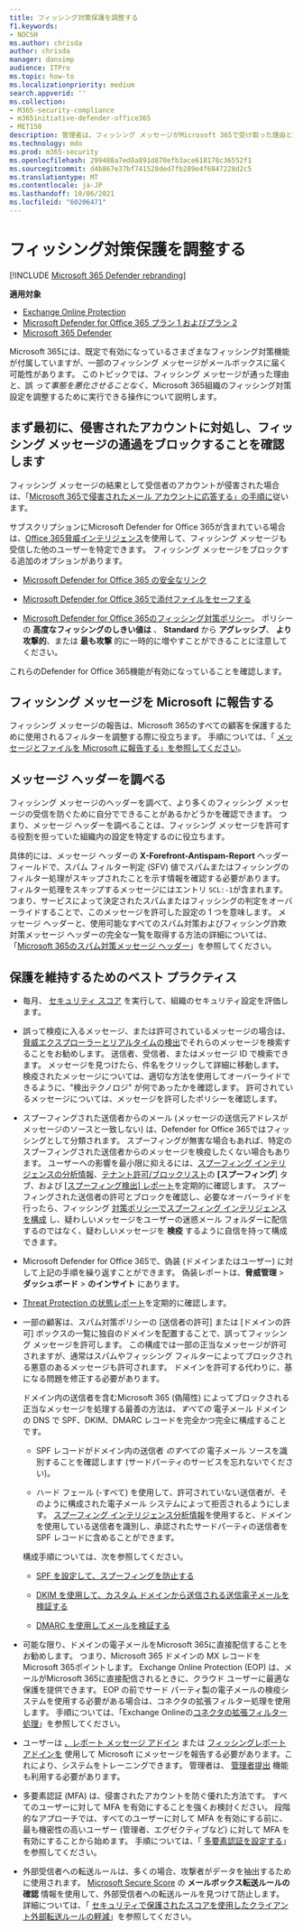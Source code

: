 ```yaml
---
title: フィッシング対策保護を調整する
f1.keywords:
- NOCSH
ms.author: chrisda
author: chrisda
manager: dansimp
audience: ITPro
ms.topic: how-to
ms.localizationpriority: medium
search.appverid: ''
ms.collection:
- M365-security-compliance
- m365initiative-defender-office365
- MET150
description: 管理者は、フィッシング メッセージがMicrosoft 365で受け取った理由と方法、および今後より多くのフィッシング メッセージを防ぐために行う方法を特定する方法を学習できます。
ms.technology: mdo
ms.prod: m365-security
ms.openlocfilehash: 299488a7ed8a891d870efb3ace618178c36552f1
ms.sourcegitcommit: d4b867e37bf741528ded7fb289e4f6847228d2c5
ms.translationtype: MT
ms.contentlocale: ja-JP
ms.lasthandoff: 10/06/2021
ms.locfileid: "60206471"
---
```

# <a name="tune-anti-phishing-protection"></a>フィッシング対策保護を調整する

[!INCLUDE [Microsoft 365 Defender rebranding](../includes/microsoft-defender-for-office.md)]

**適用対象**
- [Exchange Online Protection](exchange-online-protection-overview.md)
- [Microsoft Defender for Office 365 プラン 1 およびプラン 2](defender-for-office-365.md)
- [Microsoft 365 Defender](../defender/microsoft-365-defender.md)

Microsoft 365には、既定で有効になっているさまざまなフィッシング対策機能が付属していますが、一部のフィッシング メッセージがメールボックスに届く可能性があります。 このトピックでは、フィッシング メッセージが通った理由と、誤 _って事態を悪化させることなく_、Microsoft 365組織のフィッシング対策設定を調整するために実行できる操作について説明します。

## <a name="first-things-first-deal-with-any-compromised-accounts-and-make-sure-you-block-any-more-phishing-messages-from-getting-through"></a>まず最初に、侵害されたアカウントに対処し、フィッシング メッセージの通過をブロックすることを確認します

フィッシング メッセージの結果として受信者のアカウントが侵害された場合は、「[Microsoft 365で侵害されたメール アカウントに応答する」の手順に](responding-to-a-compromised-email-account.md)従います。

サブスクリプションにMicrosoft Defender for Office 365が含まれている場合は、[Office 365脅威インテリジェンス](office-365-ti.md)を使用して、フィッシング メッセージも受信した他のユーザーを特定できます。 フィッシング メッセージをブロックする追加のオプションがあります。

- [Microsoft Defender for Office 365 の安全なリンク](set-up-safe-links-policies.md)

- [Microsoft Defender for Office 365で添付ファイルをセーフする](set-up-safe-attachments-policies.md)

- [Microsoft Defender for Office 365のフィッシング対策ポリシー](configure-mdo-anti-phishing-policies.md)。 ポリシーの **高度なフィッシングのしきい値は** 、 **Standard** から **アグレッシブ**、 **より攻撃的**、または **最も攻撃** 的に一時的に増やすことができることに注意してください。

これらのDefender for Office 365機能が有効になっていることを確認します。

## <a name="report-the-phishing-message-to-microsoft"></a>フィッシング メッセージを Microsoft に報告する

フィッシング メッセージの報告は、Microsoft 365のすべての顧客を保護するために使用されるフィルターを調整する際に役立ちます。 手順については、「 [メッセージとファイルを Microsoft に報告する」を参照してください](report-junk-email-messages-to-microsoft.md)。

## <a name="inspect-the-message-headers"></a>メッセージ ヘッダーを調べる

フィッシング メッセージのヘッダーを調べて、より多くのフィッシング メッセージの受信を防ぐために自分でできることがあるかどうかを確認できます。 つまり、メッセージ ヘッダーを調べることは、フィッシング メッセージを許可する役割を担っていた組織内の設定を特定するのに役立ちます。

具体的には、メッセージ ヘッダーの **X-Forefront-Antispam-Report** ヘッダー フィールドで、スパム フィルター判定 (SFV) 値でスパムまたはフィッシングのフィルター処理がスキップされたことを示す情報を確認する必要があります。 フィルター処理をスキップするメッセージにはエントリ `SCL:-1`が含まれます。つまり、サービスによって決定されたスパムまたはフィッシングの判定をオーバーライドすることで、このメッセージを許可した設定の 1 つを意味します。 メッセージ ヘッダーと、使用可能なすべてのスパム対策およびフィッシング詐欺対策メッセージ ヘッダーの完全な一覧を取得する方法の詳細については、「[Microsoft 365のスパム対策メッセージ ヘッダー](anti-spam-message-headers.md)」を参照してください。

## <a name="best-practices-to-stay-protected"></a>保護を維持するためのベスト プラクティス

- 毎月、 [セキュリティ スコア](../defender/microsoft-secure-score.md) を実行して、組織のセキュリティ設定を評価します。

- 誤って検疫に入るメッセージ、または許可されているメッセージの場合は、 [脅威エクスプローラーとリアルタイムの検出](threat-explorer.md)でそれらのメッセージを検索することをお勧めします。 送信者、受信者、またはメッセージ ID で検索できます。 メッセージを見つけたら、件名をクリックして詳細に移動します。 検疫されたメッセージについては、適切な方法を使用してオーバーライドできるように、"検出テクノロジ" が何であったかを確認します。 許可されているメッセージについては、メッセージを許可したポリシーを確認します。

- スプーフィングされた送信者からのメール (メッセージの送信元アドレスがメッセージのソースと一致しない) は、Defender for Office 365ではフィッシングとして分類されます。 スプーフィングが無害な場合もあれば、特定のスプーフィングされた送信者からのメッセージを検疫したくない場合もあります。 ユーザーへの影響を最小限に抑えるには、[スプーフィング インテリジェンスの分析情報](learn-about-spoof-intelligence.md)、[テナント許可/ブロックリスト](tenant-allow-block-list.md)の **[スプーフィング**] タブ、および [[スプーフィング検出] レポート](view-email-security-reports.md#spoof-detections-report)を定期的に確認します。 スプーフィングされた送信者の許可とブロックを確認し、必要なオーバーライドを行ったら、フィッシング [対策ポリシーでスプーフィング インテリジェンスを構成](set-up-anti-phishing-policies.md#spoof-settings) し、疑わしいメッセージをユーザーの迷惑メール フォルダーに配信するのではなく、疑わしいメッセージを **検疫** するように自信を持って構成できます。

- Microsoft Defender for Office 365で、偽装 (ドメインまたはユーザー) に対して上記の手順を繰り返すことができます。 偽装レポートは、**脅威管理** \> **ダッシュボード** \> **のインサイト** にあります。

- [Threat Protection の状態レポート](view-reports-for-mdo.md#threat-protection-status-report)を定期的に確認します。

- 一部の顧客は、スパム対策ポリシーの [送信者の許可] または [ドメインの許可] ボックスの一覧に独自のドメインを配置することで、誤ってフィッシング メッセージを許可します。 この構成では一部の正当なメッセージが許可されますが、通常はスパムやフィッシング フィルターによってブロックされる悪意のあるメッセージも許可されます。 ドメインを許可する代わりに、基になる問題を修正する必要があります。

  ドメイン内の送信者を含むMicrosoft 365 (偽陽性) によってブロックされる正当なメッセージを処理する最善の方法は、_すべての_ 電子メール ドメインの DNS で SPF、DKIM、DMARC レコードを完全かつ完全に構成することです。

  - SPF レコードがドメイン内の送信者 _のすべての_ 電子メール ソースを識別することを確認します (サードパーティのサービスを忘れないでください)。

  - ハード フェール (\-すべて) を使用して、許可されていない送信者が、そのように構成された電子メール システムによって拒否されるようにします。 [スプーフィング インテリジェンス分析情報](learn-about-spoof-intelligence.md)を使用すると、ドメインを使用している送信者を識別し、承認されたサードパーティの送信者を SPF レコードに含めることができます。

  構成手順については、次を参照してください。

  - [SPF を設定して、スプーフィングを防止する](set-up-spf-in-office-365-to-help-prevent-spoofing.md)

  - [DKIM を使用して、カスタム ドメインから送信される送信電子メールを検証する](use-dkim-to-validate-outbound-email.md)

  - [DMARC を使用してメールを検証する](use-dmarc-to-validate-email.md)

- 可能な限り、ドメインの電子メールをMicrosoft 365に直接配信することをお勧めします。 つまり、Microsoft 365 ドメインの MX レコードをMicrosoft 365ポイントします。 Exchange Online Protection (EOP) は、メールがMicrosoft 365に直接配信されるときに、クラウド ユーザーに最適な保護を提供できます。 EOP の前でサード パーティ製の電子メールの検疫システムを使用する必要がある場合は、コネクタの拡張フィルター処理を使用します。 手順については、「Exchange Onlineの[コネクタの拡張フィルター処理](/Exchange/mail-flow-best-practices/use-connectors-to-configure-mail-flow/enhanced-filtering-for-connectors)」を参照してください。

- ユーザーは [、レポート メッセージ アドイン](enable-the-report-message-add-in.md) または [フィッシングレポート アドインを](enable-the-report-phish-add-in.md) 使用して Microsoft にメッセージを報告する必要があります。これにより、システムをトレーニングできます。 管理者は、 [管理者提出](admin-submission.md) 機能も利用する必要があります。

- 多要素認証 (MFA) は、侵害されたアカウントを防ぐ優れた方法です。 すべてのユーザーに対して MFA を有効にすることを強くお検討ください。 段階的なアプローチでは、すべてのユーザーに対して MFA を有効にする前に、最も機密性の高いユーザー (管理者、エグゼクティブなど) に対して MFA を有効にすることから始めます。 手順については、「 [多要素認証を設定する](../../admin/security-and-compliance/set-up-multi-factor-authentication.md)」を参照してください。

- 外部受信者への転送ルールは、多くの場合、攻撃者がデータを抽出するために使用されます。 [Microsoft Secure Score](../defender/microsoft-secure-score.md) の **メールボックス転送ルールの確認** 情報を使用して、外部受信者への転送ルールを見つけて防止します。 詳細については、「 [セキュリティで保護されたスコアを使用したクライアント外部転送ルールの軽減](/archive/blogs/office365security/mitigating-client-external-forwarding-rules-with-secure-score)」を参照してください。
